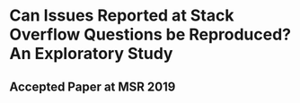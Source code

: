 # Can Issues Reported at Stack Overflow Questions be Reproduced? An Exploratory Study

## Accepted Paper at MSR 2019

